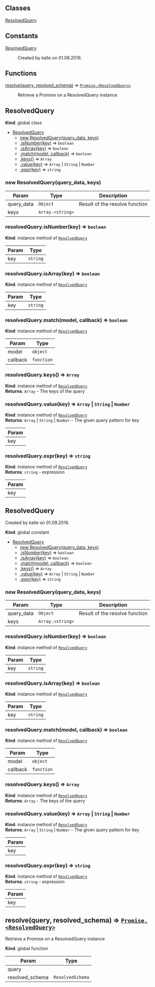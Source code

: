 ## Classes

<dl>
<dt><a href="#ResolvedQuery">ResolvedQuery</a></dt>
<dd></dd>
</dl>

## Constants

<dl>
<dt><a href="#ResolvedQuery">ResolvedQuery</a></dt>
<dd><p>Created by kalle on 01.09.2016.</p>
</dd>
</dl>

## Functions

<dl>
<dt><a href="#resolve">resolve(query, resolved_schema)</a> ⇒ <code><a href="#ResolvedQuery">Promise.&lt;ResolvedQuery&gt;</a></code></dt>
<dd><p>Retrieve a Promise on a ResolvedQuery instance</p>
</dd>
</dl>

<a name="ResolvedQuery"></a>

## ResolvedQuery
**Kind**: global class  

* [ResolvedQuery](#ResolvedQuery)
    * [new ResolvedQuery(query_data, keys)](#new_ResolvedQuery_new)
    * [.isNumber(key)](#ResolvedQuery+isNumber) ⇒ <code>boolean</code>
    * [.isArray(key)](#ResolvedQuery+isArray) ⇒ <code>boolean</code>
    * [.match(model, callback)](#ResolvedQuery+match) ⇒ <code>boolean</code>
    * [.keys()](#ResolvedQuery+keys) ⇒ <code>Array</code>
    * [.value(key)](#ResolvedQuery+value) ⇒ <code>Array</code> &#124; <code>String</code> &#124; <code>Number</code>
    * [.expr(key)](#ResolvedQuery+expr) ⇒ <code>string</code>

<a name="new_ResolvedQuery_new"></a>

### new ResolvedQuery(query_data, keys)

| Param | Type | Description |
| --- | --- | --- |
| query_data | <code>Object</code> | Result of the resolve function |
| keys | <code>Array.&lt;string&gt;</code> |  |

<a name="ResolvedQuery+isNumber"></a>

### resolvedQuery.isNumber(key) ⇒ <code>boolean</code>
**Kind**: instance method of <code>[ResolvedQuery](#ResolvedQuery)</code>  

| Param | Type |
| --- | --- |
| key | <code>string</code> | 

<a name="ResolvedQuery+isArray"></a>

### resolvedQuery.isArray(key) ⇒ <code>boolean</code>
**Kind**: instance method of <code>[ResolvedQuery](#ResolvedQuery)</code>  

| Param | Type |
| --- | --- |
| key | <code>string</code> | 

<a name="ResolvedQuery+match"></a>

### resolvedQuery.match(model, callback) ⇒ <code>boolean</code>
**Kind**: instance method of <code>[ResolvedQuery](#ResolvedQuery)</code>  

| Param | Type |
| --- | --- |
| model | <code>object</code> | 
| callback | <code>function</code> | 

<a name="ResolvedQuery+keys"></a>

### resolvedQuery.keys() ⇒ <code>Array</code>
**Kind**: instance method of <code>[ResolvedQuery](#ResolvedQuery)</code>  
**Returns**: <code>Array</code> - The keys of the query  
<a name="ResolvedQuery+value"></a>

### resolvedQuery.value(key) ⇒ <code>Array</code> &#124; <code>String</code> &#124; <code>Number</code>
**Kind**: instance method of <code>[ResolvedQuery](#ResolvedQuery)</code>  
**Returns**: <code>Array</code> &#124; <code>String</code> &#124; <code>Number</code> - The given query pattern for key  

| Param |
| --- |
| key | 

<a name="ResolvedQuery+expr"></a>

### resolvedQuery.expr(key) ⇒ <code>string</code>
**Kind**: instance method of <code>[ResolvedQuery](#ResolvedQuery)</code>  
**Returns**: <code>string</code> - expression  

| Param |
| --- |
| key | 

<a name="ResolvedQuery"></a>

## ResolvedQuery
Created by kalle on 01.09.2016.

**Kind**: global constant  

* [ResolvedQuery](#ResolvedQuery)
    * [new ResolvedQuery(query_data, keys)](#new_ResolvedQuery_new)
    * [.isNumber(key)](#ResolvedQuery+isNumber) ⇒ <code>boolean</code>
    * [.isArray(key)](#ResolvedQuery+isArray) ⇒ <code>boolean</code>
    * [.match(model, callback)](#ResolvedQuery+match) ⇒ <code>boolean</code>
    * [.keys()](#ResolvedQuery+keys) ⇒ <code>Array</code>
    * [.value(key)](#ResolvedQuery+value) ⇒ <code>Array</code> &#124; <code>String</code> &#124; <code>Number</code>
    * [.expr(key)](#ResolvedQuery+expr) ⇒ <code>string</code>

<a name="new_ResolvedQuery_new"></a>

### new ResolvedQuery(query_data, keys)

| Param | Type | Description |
| --- | --- | --- |
| query_data | <code>Object</code> | Result of the resolve function |
| keys | <code>Array.&lt;string&gt;</code> |  |

<a name="ResolvedQuery+isNumber"></a>

### resolvedQuery.isNumber(key) ⇒ <code>boolean</code>
**Kind**: instance method of <code>[ResolvedQuery](#ResolvedQuery)</code>  

| Param | Type |
| --- | --- |
| key | <code>string</code> | 

<a name="ResolvedQuery+isArray"></a>

### resolvedQuery.isArray(key) ⇒ <code>boolean</code>
**Kind**: instance method of <code>[ResolvedQuery](#ResolvedQuery)</code>  

| Param | Type |
| --- | --- |
| key | <code>string</code> | 

<a name="ResolvedQuery+match"></a>

### resolvedQuery.match(model, callback) ⇒ <code>boolean</code>
**Kind**: instance method of <code>[ResolvedQuery](#ResolvedQuery)</code>  

| Param | Type |
| --- | --- |
| model | <code>object</code> | 
| callback | <code>function</code> | 

<a name="ResolvedQuery+keys"></a>

### resolvedQuery.keys() ⇒ <code>Array</code>
**Kind**: instance method of <code>[ResolvedQuery](#ResolvedQuery)</code>  
**Returns**: <code>Array</code> - The keys of the query  
<a name="ResolvedQuery+value"></a>

### resolvedQuery.value(key) ⇒ <code>Array</code> &#124; <code>String</code> &#124; <code>Number</code>
**Kind**: instance method of <code>[ResolvedQuery](#ResolvedQuery)</code>  
**Returns**: <code>Array</code> &#124; <code>String</code> &#124; <code>Number</code> - The given query pattern for key  

| Param |
| --- |
| key | 

<a name="ResolvedQuery+expr"></a>

### resolvedQuery.expr(key) ⇒ <code>string</code>
**Kind**: instance method of <code>[ResolvedQuery](#ResolvedQuery)</code>  
**Returns**: <code>string</code> - expression  

| Param |
| --- |
| key | 

<a name="resolve"></a>

## resolve(query, resolved_schema) ⇒ <code>[Promise.&lt;ResolvedQuery&gt;](#ResolvedQuery)</code>
Retrieve a Promise on a ResolvedQuery instance

**Kind**: global function  

| Param | Type |
| --- | --- |
| query |  | 
| resolved_schema | <code>ResolvedSchema</code> | 

